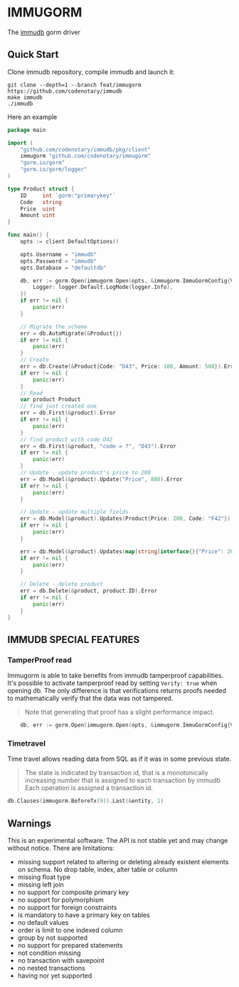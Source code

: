 # IMMUGORM
The [immudb](https://github.com/codenotary/immudb) gorm driver

## Quick Start
Clone immudb repository, compile immudb and launch it:
```shell
git clone --depth=1 --branch feat/immugorm https://github.com/codenotary/immudb
make immudb
./immudb
```

Here an example
```go
package main

import (
	"github.com/codenotary/immudb/pkg/client"
	immugorm "github.com/codenotary/immugorm"
	"gorm.io/gorm"
	"gorm.io/gorm/logger"
)

type Product struct {
	ID     int `gorm:"primarykey"`
	Code   string
	Price  uint
	Amount uint
}

func main() {
	opts := client.DefaultOptions()

	opts.Username = "immudb"
	opts.Password = "immudb"
	opts.Database = "defaultdb"

	db, err := gorm.Open(immugorm.Open(opts, &immugorm.ImmuGormConfig{Verify: false}), &gorm.Config{
		Logger: logger.Default.LogMode(logger.Info),
	})
	if err != nil {
		panic(err)
	}

	// Migrate the schema
	err = db.AutoMigrate(&Product{})
	if err != nil {
		panic(err)
	}
	// Create
	err = db.Create(&Product{Code: "D43", Price: 100, Amount: 500}).Error
	if err != nil {
		panic(err)
	}
	// Read
	var product Product
	// find just created one
	err = db.First(&product).Error
	if err != nil {
		panic(err)
	}
	// find product with code D42
	err = db.First(&product, "code = ?", "D43").Error
	if err != nil {
		panic(err)
	}
	// Update - update product's price to 200
	err = db.Model(&product).Update("Price", 888).Error
	if err != nil {
		panic(err)
	}

	// Update - update multiple fields
	err = db.Model(&product).Updates(Product{Price: 200, Code: "F42"}).Error
	if err != nil {
		panic(err)
	}

	err = db.Model(&product).Updates(map[string]interface{}{"Price": 200, "Code": "F42"}).Error
	if err != nil {
		panic(err)
	}

	// Delete - delete product
	err = db.Delete(&product, product.ID).Error
	if err != nil {
		panic(err)
	}
}
```
## IMMUDB SPECIAL FEATURES

### TamperProof read
Immugorm is able to take benefits from immudb tamperproof capabilities.
It's possible to activate tamperproof read by setting  `Verify: true` when opening db.
The only difference is that verifications returns proofs needed to mathematically verify that the data was not tampered.
>Note that generating that proof has a slight performance impact.
>
```go
    db, err := gorm.Open(immugorm.Open(opts, &immugorm.ImmuGormConfig{Verify: true}), &gorm.Config{})
```
### Timetravel

Time travel allows reading data from SQL as if it was in some previous state.
> The state is indicated by transaction id, that is a monotonically increasing number that is assigned to each transaction by immudb
> Each operation is assigned a transaction id.
```go
db.Clauses(immugorm.BeforeTx(9)).Last(&entity, 1)
```

## Warnings

This is an experimental software. The API is not stable yet and may change without notice.
There are limitations:
* missing support related to altering or deleting already existent elements on schema. No drop table, index, alter table or column
* missing float type
* missing left join
* no support for composite primary key
* no support for polymorphism
* no support for foreign constraints
* is mandatory to have a primary key on tables
* no default values
* order is limit to one indexed column
* group by not supported
* no support for prepared statements
* not condition missing
* no transaction with savepoint
* no nested transactions
* having nor yet supported
